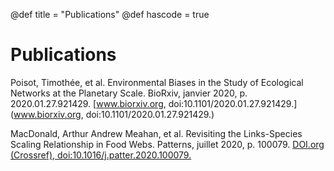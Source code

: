 @def title = "Publications"
@def hascode = true

# Publications 

Poisot, Timothée, et al. Environmental Biases in the Study of Ecological Networks at the Planetary Scale. BioRxiv, janvier 2020, p. 2020.01.27.921429. [www.biorxiv.org, doi:10.1101/2020.01.27.921429.](www.biorxiv.org, doi:10.1101/2020.01.27.921429.)

MacDonald, Arthur Andrew Meahan, et al. Revisiting the Links-Species Scaling Relationship in Food Webs. Patterns, juillet 2020, p. 100079. [DOI.org (Crossref), doi:10.1016/j.patter.2020.100079.](https://www.sciencedirect.com/science/article/pii/S2666389920301070)